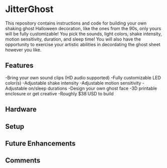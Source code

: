 # JitterGhost
This repository contains instructions and code for building your own shaking ghost Halloween decoration, like the ones from the 90s, only yours will be fully customizable! You pick the sounds, light colors, shake intensity, motion sensitivity, duration, and sleep time! You will also have the opportunity to exercise your artistic abilities in decordating the ghost sheet however you like.

## Features
-Bring your own sound clips (HD audio supported)
-Fully customizable LED color(s)
-Adjustable shake intensity
-Adjustable motion sensitivity
-Adjustable on/sleep durations
-Design your own ghost face
-3D printable enclosure or get creative
-Roughly $38 USD to build

## Hardware


## Setup


## Future Enhancements


## Comments
